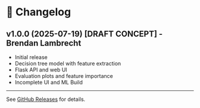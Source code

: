 # 📝 Changelog

## v1.0.0 (2025-07-19) [DRAFT CONCEPT] - Brendan Lambrecht
- Initial release
- Decision tree model with feature extraction
- Flask API and web UI
- Evaluation plots and feature importance
- Incomplete UI and ML Build

---

See [GitHub Releases](https://github.com/yourusername/phishDetector/releases) for details.
